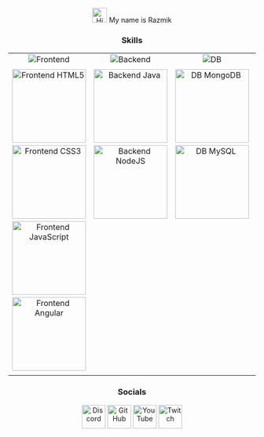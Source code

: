<div align="center">

  <p>
    <img src="https://user-images.githubusercontent.com/18350557/176309783-0785949b-9127-417c-8b55-ab5a4333674e.gif" width="30" alt="Hi there!" />
    My name is Razmik
  </p>

  <h3>Skills</h3>

  <table width="100%">
    <tr>
      <td valign="top" align="center">
        <img src="https://img.shields.io/badge/-Frontend-brightgreen?style=for-the-badge" alt="Frontend" style="margin-bottom: 10px;"> <br>
        <img src="images/frontend-html5.png" width="150" alt="Frontend HTML5" style="margin-bottom: 5px;" /><br>
        <img src="images/frontend-css3.png" width="150" alt="Frontend CSS3" style="margin-bottom: 5px;" /><br>
        <img src="images/frontend-javascript.png" width="150" alt="Frontend JavaScript" style="margin-bottom: 5px;" /><br>
        <img src="images/frontend-angular.png" width="150" alt="Frontend Angular" style="margin-bottom: 5px;" /><br>
      </td>
      <td valign="top" align="center">
        <img src="https://img.shields.io/badge/-Backend-blue?style=for-the-badge" alt="Backend" style="margin-bottom: 10px;"> <br>
        <img src="placeholder-backend-java.png" width="150" alt="Backend Java" style="margin-bottom: 5px;" /><br>
        <img src="placeholder-backend-nodejs.png" width="150" alt="Backend NodeJS" style="margin-bottom: 5px;" /><br>
      </td>
      <td valign="top" align="center">
        <img src="https://img.shields.io/badge/-DB-9cf?style=for-the-badge" alt="DB" style="margin-bottom: 10px;"> <br>
         <img src="placeholder-db-mongodb.png" width="150" alt="DB MongoDB" style="margin-bottom: 5px;" /><br>
        <img src="placeholder-db-mysql.png" width="150" alt="DB MySQL" style="margin-bottom: 5px;" /><br>
      </td>
      <td valign="top" align="center">
        <img src="https://img.shields.io/badge/-Cloud-orange?style=for-the-badge" alt="Cloud" style="margin-bottom: 10px;"> <br>
         <img src="placeholder-cloud-googlecloud.png" width="150" alt="Cloud Google Cloud" style="margin-bottom: 5px;" /><br>
        <img src="placeholder-cloud-aws.png" width="150" alt="Cloud AWS" style="margin-bottom: 5px;" /><br>
      </td>
      <td valign="top" align="center">
        <img src="https://img.shields.io/badge/-OS-blueviolet?style=for-the-badge" alt="OS" style="margin-bottom: 10px;"> <br>
         <img src="placeholder-os-linux.png" width="150" alt="OS Linux" style="margin-bottom: 5px;" /><br>
        <img src="placeholder-os-windows.png" width="150" alt="OS Windows" style="margin-bottom: 5px;" /><br>
      </td>
      <td valign="top" align="center">
        <img src="https://img.shields.io/badge/-Tools-yellow?style=for-the-badge" alt="Tools" style="margin-bottom: 10px;"> <br>
         <img src="placeholder-tools-vscode.png" width="150" alt="Tools VS Code" style="margin-bottom: 5px;" /><br>
        <img src="placeholder-tools-photoshop.png" width="150" alt="Tools Photoshop" style="margin-bottom: 5px;" /><br>
      </td>
    </tr>
  </table>

  <h3>Socials</h3>

 <p align="center">
     <img src="placeholder-social-discord.png" width="48" height="48" alt="Discord" />
    <img src="placeholder-social-github.png" width="48" height="48" alt="GitHub" />
    <img src="placeholder-social-youtube.png" width="48" height="48" alt="YouTube" />
    <img src="placeholder-social-twitch.png" width="48" height="48" alt="Twitch" />
</p>

</div>
